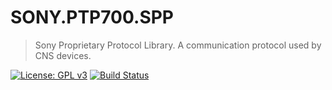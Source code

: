 # SONY.PTP700.SPP
> Sony Proprietary Protocol Library. A communication protocol used by CNS devices.

[![License: GPL v3](https://img.shields.io/badge/License-GPLv3-brightgreen.svg)](COPYING)
[![Build Status](https://dev.azure.com/oleksandr-nazaruk/sony-700ptp-protocol/_apis/build/status/SONY.PTP700.SPP-CI)](https://dev.azure.com/oleksandr-nazaruk/sony-700ptp-protocol/_apis/build/status/SONY.PTP700.SPP-CI)

